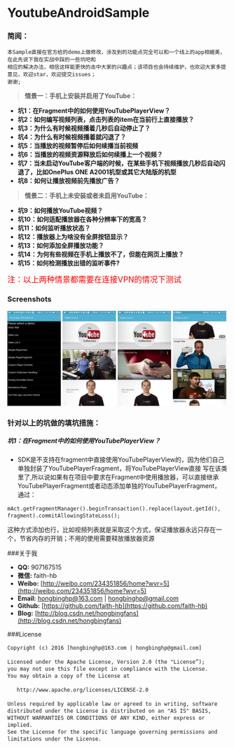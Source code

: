 # YoutubeAndroidSample
### 简阅：<a id="orgheadline1"></a>

```
本Sample直接在官方给的demo上做修改，涉及到的功能点完全可以和一个线上的app相媲美，在此先说下我在实战中踩的一些坑吧和
相应的解决办法，相信这样能更快的击中大家的兴趣点；该项目也会持续维护，也欢迎大家多提意见，欢迎star，欢迎提交issues；
谢谢;
```


> **情景一：手机上安装并启用了YouTube：**

* **坑1：在Fragment中的如何使用YouTubePlayerView？**
* **坑2：如何编写视频列表，点击列表的item在当前行上直接播放？**
* **坑3：为什么有时候视频播着几秒后自动停止了？**
* **坑4：为什么有时候视频播着就闪退了？**
* **坑5：当播放的视频暂停后如何续播当前视频**
* **坑6：当播放的视频资源释放后如何续播上一个视频？**
* **坑7：当未启动YouTube客户端的时候，在某些手机下视频播放几秒后自动闪退了，比如OnePlus ONE A2001机型或其它大陆版的机型**
* **坑8：如何让播放视频前先播放广告？**

> **情景二：手机上未安装或者未启用YouTube：**

* **坑9：如何播放YouTube视频？**
* **坑10：如何适配播放器在各种分辨率下的宽高？**
* **坑11：如何监听播放状态？**
* **坑12：播放器上为啥没有全屏按钮显示？**
* **坑13：如何添加全屏播放功能？**
* **坑14：为何有些视频在手机上播放不了，但能在网页上播放？**
* **坑15：如何检测播放出错的监听事件?**

<font color="red" size="4"> 注：以上两种情景都需要在连接VPN的情况下测试 </font>

### Screenshots

<img src="screenshots/guide1.png" width="24.2%" />
<img src="screenshots/guide2.png" width="24.2%" />
<img src="screenshots/guide3.png" width="24.2%" />
<img src="screenshots/guide4.png" width="24.2%" />


### 针对以上的坑做的填坑措施：

##### 坑1：在Fragment中的如何使用YouTubePlayerView？
* SDK是不支持在fragment中直接使用YouTubePlayerView的，因为他们自己单独封装了YouTubePlayerFragment，将YouTubePlayerView直接
写在该类里了,所以说如果有在项目中要求在Fragment中使用播放器，可以直接继承YouTubePlayerFragment或者动态添加单独的YouTubePlayerFragment，
通过：
```
mAct.getFragmentManager().beginTransaction().replace(layout.getId(), fragment).commitAllowingStateLoss();
```
这种方式添加也行，比如视频列表就是采取这个方式，保证播放器永远只存在一个，节省内存的开销；不用的使用需要释放播放器资源



###关于我

* **QQ:** 907167515
* **微信:** faith-hb
* **Weibo:** [http://weibo.com/234351856/home?wvr=5](http://weibo.com/234351856/home?wvr=5)
* **Email:** [hongbinghp@163.com](mailto:hongbinghp@163.com) | [hongbinghp@gmail.com](mailto:hongbinghp@gmail.com)
* **Github:** [https://github.com/faith-hb](https://github.com/faith-hb)
* **Blog:** [http://blog.csdn.net/hongbingfans](http://blog.csdn.net/hongbingfans)

###License

```
Copyright (c) 2016 [hongbinghp@163.com | hongbinghp@gmail.com]

Licensed under the Apache License, Version 2.0 (the "License”);
you may not use this file except in compliance with the License.
You may obtain a copy of the License at
   
   http://www.apache.org/licenses/LICENSE-2.0

Unless required by applicable law or agreed to in writing, software
distributed under the License is distributed on an "AS IS" BASIS,
WITHOUT WARRANTIES OR CONDITIONS OF ANY KIND, either express or implied.
See the License for the specific language governing permissions and
limitations under the License.
```
